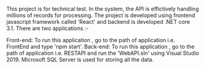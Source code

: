 This project is for technical test. 
In the system, the API is effictively handling millions of records for processing. The project is developed using frontend javascript framework called 'React' and backend is developed .NET core 3.1. There are two applications :-

Front-end: To run this application , go to the path of application i.e. FrontEnd and type 'npm start'.
Back-end: To run this application , go to the path of application i.e. RESTAPI and run the 'WebAPI.sln' using Visual Studio 2019.
Microsoft SQL Server is used for storing all the data.
